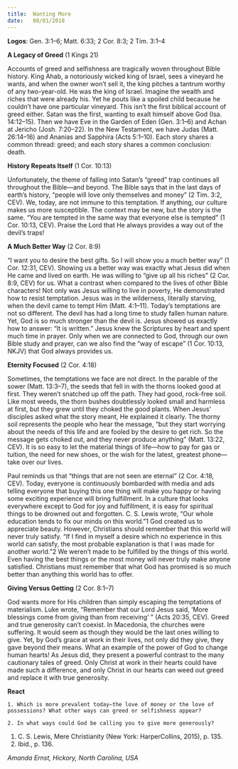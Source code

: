 ```yaml
---
title:  Wanting More
date:   08/01/2018
---
```


**Logos**: Gen. 3:1–6; Matt. 6:33; 2 Cor. 8:3; 2 Tim. 3:1–4

**A Legacy of Greed** (1 Kings 21)

Accounts of greed and selfishness are tragically woven throughout Bible history. King Ahab, a notoriously wicked king of Israel, sees a vineyard he wants, and when the owner won’t sell it, the king pitches a tantrum worthy of any two-year-old. He was the king of Israel. Imagine the wealth and riches that were already his. Yet he pouts like a spoiled child because he couldn’t have one particular vineyard. This isn’t the first biblical account of greed either. Satan was the first, wanting to exalt himself above God (Isa. 14:12–15). Then we have Eve in the Garden of Eden (Gen. 3:1–6) and Achan at Jericho (Josh. 7:20–22). In the New Testament, we have Judas (Matt. 26:14–16) and Ananias and Sapphira (Acts 5:1–10). Each story shares a common thread: greed; and each story shares a common conclusion: death.

**History Repeats Itself** (1 Cor. 10:13)

Unfortunately, the theme of falling into Satan’s “greed” trap continues all throughout the Bible—and beyond. The Bible says that in the last days of earth’s history, “people will love only themselves and money” (2 Tim. 3:2, CEV). We, today, are not immune to this temptation. If anything, our culture makes us more susceptible. The context may be new, but the story is the same. “You are tempted in the same way that everyone else is tempted” (1 Cor. 10:13, CEV). Praise the Lord that He always provides a way out of the devil’s traps!

**A Much Better Way** (2 Cor. 8:9)

“I want you to desire the best gifts. So I will show you a much better way” (1 Cor. 12:31, CEV). Showing us a better way was exactly what Jesus did when He came and lived on earth. He was willing to “give up all his riches” (2 Cor. 8:9, CEV) for us. What a contrast when compared to the lives of other Bible characters! Not only was Jesus willing to live in poverty, He demonstrated how to resist temptation. Jesus was in the wilderness, literally starving, when the devil came to tempt Him (Matt. 4:1–11). Today’s temptations are not so different. The devil has had a long time to study fallen human nature. Yet, God is so much stronger than the devil is. Jesus showed us exactly how to answer: “It is written.” Jesus knew the Scriptures by heart and spent much time in prayer. Only when we are connected to God, through our own Bible study and prayer, can we also find the “way of escape” (1 Cor. 10:13, NKJV) that God always provides us.

**Eternity Focused** (2 Cor. 4:18)

Sometimes, the temptations we face are not direct. In the parable of the sower (Matt. 13:3–7), the seeds that fell in with the thorns looked good at first. They weren’t snatched up off the path. They had good, rock-free soil. Like most weeds, the thorn bushes doubtlessly looked small and harmless at first, but they grew until they choked the good plants. When Jesus’ disciples asked what the story meant, He explained it clearly. The thorny soil represents the people who hear the message, “but they start worrying about the needs of this life and are fooled by the desire to get rich. So the message gets choked out, and they never produce anything” (Matt. 13:22, CEV). It is so easy to let the material things of life—how to pay for gas or tuition, the need for new shoes, or the wish for the latest, greatest phone—take over our lives.

Paul reminds us that “things that are not seen are eternal” (2 Cor. 4:18, CEV). Today, everyone is continuously bombarded with media and ads telling everyone that buying this one thing will make you happy or having some exciting experience will bring fulfillment. In a culture that looks everywhere except to God for joy and fulfillment, it is easy for spiritual things to be drowned out and forgotten. C. S. Lewis wrote, “Our whole education tends to fix our minds on this world.”1 God created us to appreciate beauty. However, Christians should remember that this world will never truly satisfy. “If I find in myself a desire which no experience in this world can satisfy, the most probable explanation is that I was made for another world.”2 We weren’t made to be fulfilled by the things of this world. Even having the best things or the most money will never truly make anyone satisfied. Christians must remember that what God has promised is so much better than anything this world has to offer.

**Giving Versus Getting** (2 Cor. 8:1–7)

God wants more for His children than simply escaping the temptations of materialism. Luke wrote, “Remember that our Lord Jesus said, ‘More blessings come from giving than from receiving’ ” (Acts 20:35, CEV). Greed and true generosity can’t coexist. In Macedonia, the churches were suffering. It would seem as though they would be the last ones willing to give. Yet, by God’s grace at work in their lives, not only did they give, they gave beyond their means. What an example of the power of God to change human hearts! As Jesus did, they present a powerful contrast to the many cautionary tales of greed. Only Christ at work in their hearts could have made such a difference, and only Christ in our hearts can weed out greed and replace it with true generosity.

**React**

`1. Which is more prevalent today—the love of money or the love of possessions? What other ways can greed or selfishness appear?`

`2. In what ways could God be calling you to give more generously?`

1. C. S. Lewis, Mere Christianity (New York: HarperCollins, 2015), p. 135.
2. Ibid., p. 136.

_Amanda Ernst, Hickory, North Carolina, USA_
